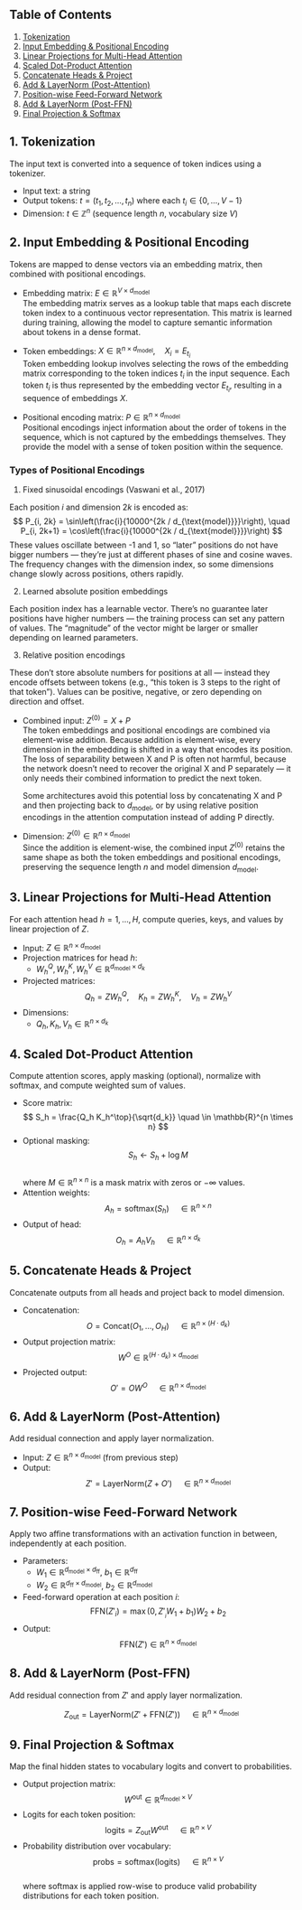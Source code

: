 ## Table of Contents

1. [Tokenization](#1-tokenization)  
2. [Input Embedding & Positional Encoding](#2-input-embedding--positional-encoding)  
3. [Linear Projections for Multi-Head Attention](#3-linear-projections-for-multi-head-attention)  
4. [Scaled Dot-Product Attention](#4-scaled-dot-product-attention)  
5. [Concatenate Heads & Project](#5-concatenate-heads--project)  
6. [Add & LayerNorm (Post-Attention)](#6-add--layernorm-post-attention)  
7. [Position-wise Feed-Forward Network](#7-position-wise-feed-forward-network)  
8. [Add & LayerNorm (Post-FFN)](#8-add--layernorm-post-ffn)  
9. [Final Projection & Softmax](#9-final-projection--softmax)  


## 1. Tokenization

The input text is converted into a sequence of token indices using a tokenizer.

- Input text: a string  
- Output tokens: $t = (t_1, t_2, \dots, t_n)$ where each $t_i \in \{0, \dots, V-1\}$  
- Dimension: $t \in \mathbb{Z}^n$ (sequence length $n$, vocabulary size $V$)  


## 2. Input Embedding & Positional Encoding

Tokens are mapped to dense vectors via an embedding matrix, then combined with positional encodings.

- Embedding matrix: $E \in \mathbb{R}^{V \times d_{\mathrm{model}}}$  
  The embedding matrix serves as a lookup table that maps each discrete token index to a continuous vector representation. This matrix is learned during training, allowing the model to capture semantic information about tokens in a dense format.

- Token embeddings: $X \in \mathbb{R}^{n \times d_{\mathrm{model}}}, \quad X_i = E_{t_i}$  
  Token embedding lookup involves selecting the rows of the embedding matrix corresponding to the token indices $t_i$ in the input sequence. Each token $t_i$ is thus represented by the embedding vector $E_{t_i}$, resulting in a sequence of embeddings $X$.

- Positional encoding matrix: $P \in \mathbb{R}^{n \times d_{\mathrm{model}}}$  
  Positional encodings inject information about the order of tokens in the sequence, which is not captured by the embeddings themselves. They provide the model with a sense of token position within the sequence.

### Types of Positional Encodings

1. Fixed sinusoidal encodings (Vaswani et al., 2017)

Each position $i$ and dimension $2k$ is encoded as:
$$
P_{i, 2k} = \sin\left(\frac{i}{10000^{2k / d_{\text{model}}}}\right), \quad
P_{i, 2k+1} = \cos\left(\frac{i}{10000^{2k / d_{\text{model}}}}\right)
$$
These values oscillate between -1 and 1, so “later” positions do not have bigger numbers — they’re just at different phases of sine and cosine waves. The frequency changes with the dimension index, so some dimensions change slowly across positions, others rapidly.

2. Learned absolute position embeddings

Each position index has a learnable vector. There’s no guarantee later positions have higher numbers — the training process can set any pattern of values. The “magnitude” of the vector might be larger or smaller depending on learned parameters.

3. Relative position encodings

These don’t store absolute numbers for positions at all — instead they encode offsets between tokens (e.g., “this token is 3 steps to the right of that token”). Values can be positive, negative, or zero depending on direction and offset.


- Combined input: $Z^{(0)} = X + P$  
  The token embeddings and positional encodings are combined via element-wise addition. Because addition is element-wise, every dimension in the embedding is shifted in a way that encodes its position. The loss of separability between X and P is often not harmful, because the network doesn’t need to recover the original X and P separately — it only needs their combined information to predict the next token.

  Some architectures avoid this potential loss by concatenating X and P and then projecting back to $d_{\text{model}}$, or by using relative position encodings in the attention computation instead of adding P directly.

- Dimension: $Z^{(0)} \in \mathbb{R}^{n \times d_{\mathrm{model}}}$  
  Since the addition is element-wise, the combined input $Z^{(0)}$ retains the same shape as both the token embeddings and positional encodings, preserving the sequence length $n$ and model dimension $d_{\mathrm{model}}$.


## 3. Linear Projections for Multi-Head Attention

For each attention head $h = 1, \dots, H$, compute queries, keys, and values by linear projection of $Z$.

- Input: $Z \in \mathbb{R}^{n \times d_{\mathrm{model}}}$  
- Projection matrices for head $h$:  
  - $W_h^Q, W_h^K, W_h^V \in \mathbb{R}^{d_{\mathrm{model}} \times d_k}$  
- Projected matrices:  
$$
Q_h = Z W_h^Q, \quad K_h = Z W_h^K, \quad V_h = Z W_h^V
$$  
- Dimensions:  
  - $Q_h, K_h, V_h \in \mathbb{R}^{n \times d_k}$  


## 4. Scaled Dot-Product Attention

Compute attention scores, apply masking (optional), normalize with softmax, and compute weighted sum of values.

- Score matrix:  
$$
S_h = \frac{Q_h K_h^\top}{\sqrt{d_k}} \quad \in \mathbb{R}^{n \times n}
$$  
- Optional masking:  
$$
S_h \leftarrow S_h + \log M
$$  
where $M \in \mathbb{R}^{n \times n}$ is a mask matrix with zeros or $-\infty$ values.  
- Attention weights:  
$$
A_h = \mathrm{softmax}(S_h) \quad \in \mathbb{R}^{n \times n}
$$  
- Output of head:  
$$
O_h = A_h V_h \quad \in \mathbb{R}^{n \times d_k}
$$  


## 5. Concatenate Heads & Project

Concatenate outputs from all heads and project back to model dimension.

- Concatenation:  
$$
O = \mathrm{Concat}(O_1, \dots, O_H) \quad \in \mathbb{R}^{n \times (H \cdot d_k)}
$$  
- Output projection matrix:  
$$
W^O \in \mathbb{R}^{(H \cdot d_k) \times d_{\mathrm{model}}}
$$  
- Projected output:  
$$
O' = O W^O \quad \in \mathbb{R}^{n \times d_{\mathrm{model}}}
$$  


## 6. Add & LayerNorm (Post-Attention)

Add residual connection and apply layer normalization.

- Input: $Z \in \mathbb{R}^{n \times d_{\mathrm{model}}}$ (from previous step)  
- Output:  
$$
Z' = \mathrm{LayerNorm}(Z + O') \quad \in \mathbb{R}^{n \times d_{\mathrm{model}}}
$$  


## 7. Position-wise Feed-Forward Network

Apply two affine transformations with an activation function in between, independently at each position.

- Parameters:  
  - $W_1 \in \mathbb{R}^{d_{\mathrm{model}} \times d_{\mathrm{ff}}}$, $b_1 \in \mathbb{R}^{d_{\mathrm{ff}}}$  
  - $W_2 \in \mathbb{R}^{d_{\mathrm{ff}} \times d_{\mathrm{model}}}$, $b_2 \in \mathbb{R}^{d_{\mathrm{model}}}$  
- Feed-forward operation at each position $i$:  
$$
\mathrm{FFN}(Z'_i) = \max(0, Z'__i W_1 + b_1) W_2 + b_2
$$  
- Output:  
$$
\mathrm{FFN}(Z') \in \mathbb{R}^{n \times d_{\mathrm{model}}}
$$  


## 8. Add & LayerNorm (Post-FFN)

Add residual connection from $Z'$ and apply layer normalization.

$$
Z_{\mathrm{out}} = \mathrm{LayerNorm}(Z' + \mathrm{FFN}(Z')) \quad \in \mathbb{R}^{n \times d_{\mathrm{model}}}
$$  


## 9. Final Projection & Softmax

Map the final hidden states to vocabulary logits and convert to probabilities.

- Output projection matrix:  
$$
W^{\mathrm{out}} \in \mathbb{R}^{d_{\mathrm{model}} \times V}
$$  
- Logits for each token position:  
$$
\mathrm{logits} = Z_{\mathrm{out}} W^{\mathrm{out}} \quad \in \mathbb{R}^{n \times V}
$$  
- Probability distribution over vocabulary:  
$$
\mathrm{probs} = \mathrm{softmax}(\mathrm{logits}) \quad \in \mathbb{R}^{n \times V}
$$  
where softmax is applied row-wise to produce valid probability distributions for each token position.
